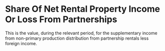 # Share Of Net Rental Property Income Or Loss From Partnerships
This is the value, during the relevant period, for the supplementary income from non-primary production distribution from partnership rentals less foreign income.